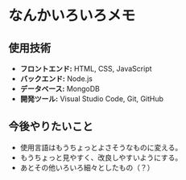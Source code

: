 # なんかいろいろメモ

## 使用技術

- **フロントエンド:** HTML, CSS, JavaScript
- **バックエンド:** Node.js
- **データベース:** MongoDB
- **開発ツール:** Visual Studio Code, Git, GitHub

## 今後やりたいこと
- 使用言語はもうちょっとよさそうなものに変える。
- もうちょっと見やすく、改良しやすいようにする。
- あとその他いろいろ細々としたもの（？）
